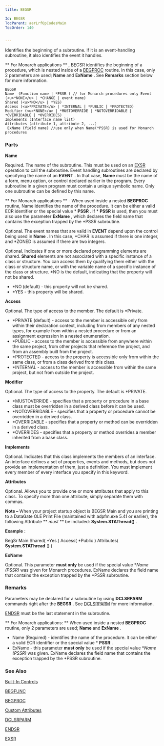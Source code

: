 ```yaml
---
title: BEGSR

Id: BEGSR
TocParent: aerLrfOpCodesMain
TocOrder: 140


---
```


Identifies the beginning of a subroutine. If it is an event-handling subroutine, it also identifies the event it handles. 

** For Monarch applications ** , BEGSR identifies the beginning of a procedure, which is nested inside of a [BEGPROC](BEGPROC.html) routine. In this case, only 2 parameters are used; **Name** and **ExName** . See **Remarks** section below for more information. 

```
BEGSR 
Name  (Function name | *PSSR ) // for Monarch procedures only Event (<u>*NONE</u> | *CHANGE | event name)
Shared (<u>*NO</u> | *YES)
Access (<u>*PRIVATE</u> | *INTERNAL | *PUBLIC | *PROTECTED) 
Modifier (<u>*NONE</u> | *MUSTOVERRIDE | *NOTOVERRIDABLE | *OVERRIDABLE | *OVERRIDES) 
Implements (Interface name list) 
Attributes (attribute 1, attribute 2, ...)
 ExName (field name) //use only when Name(*PSSR) is used for Monarch procedures 
```


### Parts

**Name** 

Required. The name of the subroutine. This must be used on an [EXSR](EXSR.html) operation to call the subroutine. Event handling subroutines are declared by specifying the name of an **EVENT** . In that case, **Name** must be the name of a form, menu option, or control declared earlier in the program. Every subroutine in a given program must contain a unique symbolic name. Only one subroutine can be defined by this name.


** For Monarch applications ** - When used inside a nested **BEGPROC** routine, Name identifies the name of the procedure. It can be either a valid ECR identifier or the special value * **PSSR** . If * **PSSR** is used, then you must also use the parameter **ExName** , which declares the field name that contains the exception trapped by the *PSSR subroutine.



Optional. The event names that are valid in **EVENT** depend upon the control being used in **Name** . In this case, *CHAR is assumed if there is one integer, and *ZONED is assumed if there are two integers.



Optional. Indicates if one or more declared programming elements are shared. **Shared** elements are not associated with a specific instance of a class or structure. You can access them by qualifying them either with the class or structure name, or with the variable name of a specific instance of the class or structure. *NO is the default, indicating that the property will not be shared. 

- *NO (default) - this property will not be shared.
- *YES - this property will be shared.


**Access** 

Optional. The type of access to the member. The default is *Private.

- *PRIVATE (default) - access to the member is accessible only from within their declaration context, including from members of any nested types, for example from within a nested procedure or from an assignment expression in a nested enumeration.
- *PUBLIC - access to the member is accessible from anywhere within the same project, from other projects that reference the project, and from an assembly built from the project.
- *PROTECTED - access to the property is accessible only from within the same class, or from a class derived from this class.
- *INTERNAL - access to the member is accessible from within the same project, but not from outside the project.


**Modifier** 

Optional. The type of access to the property. The default is *PRIVATE.

- *MUSTOVERRIDE - specifies that a property or procedure in a base class must be overridden in a derived class before it can be used.
- *NOTOVERRIDABLE - specifies that a property or procedure cannot be overridden in a derived class.
- *OVERRIDABLE - specifies that a property or method can be overridden in a derived class.
- *OVERRIDES - specifies that a property or method overrides a member inherited from a base class.


**Implements** 

Optional. Indicates that this class implements the members of an interface. An interface defines a set of properties, events and methods, but does not provide an implementation of them, just a definition. You must implement every member of every interface you specify in this keyword.


**Attributes** 

Optional. Allows you to provide one or more attributes that apply to this class. To specify more than one attribute, simply separate them with commas.


**Note &#8211;** When your project startup object is BEGSR Main and you are printing to a DataGate OLE Print File (maintained with adpfm.exe 5.41 or earlier), the following Attribute ** *must* ** be included: **System.STAThread()** .


**Example** :


BegSr Main Shared( *Yes ) Access( *Public ) Attributes( **System.STAThread** () )


**ExName** 

Optional. This parameter **must only** be used if the special value **Name (*PSSR)** was given for Monarch procedures. ExName declares the field name that contains the exception trapped by the *PSSR subroutine.


### Remarks
Parameters may be declared for a subroutine by using **DCLSRPARM** commands right after the **BEGSR** . See [DCLSRPARM](DCLSRPARM.html) for more information. 

[ENDSR](ENDSR.html) must be the last statement in the subroutine. 

** For Monarch applications: ** When used inside a nested **BEGPROC** routine, only 2 parameters are used; **Name** and **ExName** . 

- Name (Required) - identifies the name of the procedure. It can be either a valid ECR identifier or the special value * **PSSR** .
- ExName - this parameter **must only** be used if the special value **Name (*PSSR)** was given. ExName declares the field name that contains the exception trapped by the *PSSR subroutine.

### See Also
[Built-In Controls](Control_Properties.html)

[BEGFUNC](BEGFUNC.html)

[BEGPROC](BEGPROC.html)

[Custom Attributes](ecrConCustomAttributes.html)

[DCLSRPARM](DCLSRPARM.html)

[ENDSR](ENDSR.html)

[EXSR](EXSR.html) 
